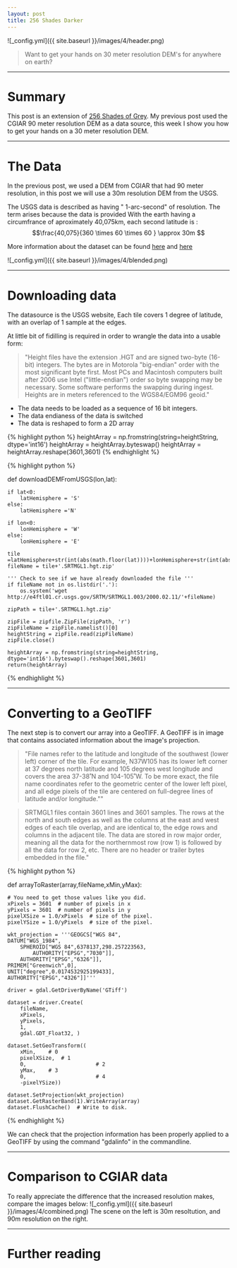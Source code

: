 ```yaml
---
layout: post
title: 256 Shades Darker
---
```


![_config.yml]({{ site.baseurl }}/images/4/header.png)

> Want to get your hands on 30 meter resolution DEM's for anywhere on earth?

---
Summary
===============

This post is an extension of [256 Shades of Grey](http://cgcooke.github.io/256-Shades-Of-Grey/). 
My previous post used the CGIAR 90 meter resolution DEM as a data source, this week I show you how to get your hands on a 30 meter resolution DEM. 

---

The Data
===============

In the previous post, we used a DEM from CGIAR that had 90 meter resolution, in this post we will use a 30m resolution DEM from the USGS.

The USGS data is described as having " 1-arc-second" of resolution. The term arises because the data is provided 
With the earth having a circumfrance of aproximately 40,075km, each second latitude is : $$\frac{40,075}{360  \times  60 \times  60 }  \approx 30m $$ 


More information about the dataset can be found [here](http://www2.jpl.nasa.gov/srtm/) and [here](https://lpdaac.usgs.gov/products/measures_products_table/srtmgl1)

![_config.yml]({{ site.baseurl }}/images/4/blended.png)

---

Downloading data
===============

The datasource is the USGS website,
Each tile covers 1 degree of latitude, with an overlap of 1 sample at the edges. 


At little bit of fidilling is required in order to wrangle the data into a usable form:

>"Height files have the extension .HGT and are signed two-byte (16-bit) integers. The bytes are in Motorola "big-endian" order with the most significant byte first. Most PCs and Macintosh computers built after 2006 use Intel ("little-endian") order so byte swapping may be necessary. Some software performs the swapping during ingest.  Heights are in meters referenced to the WGS84/EGM96 geoid."

* The data needs to be loaded as a sequence of 16 bit integers.
* The data endianess of the data is switched
* The data is reshaped to form a 2D array


{% highlight python %}
heightArray = np.fromstring(string=heightString, dtype='int16')
heightArray = heightArray.byteswap()
heightArray = heightArray.reshape(3601,3601)
{% endhighlight %}


{% highlight python %}

def downloadDEMFromUSGS(lon,lat): 
	
	if lat<0:
		latHemisphere = 'S'
	else:
		latHemisphere ='N'

	if lon<0:
		lonHemisphere = 'W'
	else:
		lonHemisphere = 'E'

	tile =latHemisphere+str(int(abs(math.floor(lat))))+lonHemisphere+str(int(abs(math.floor(lon))))
	fileName = tile+'.SRTMGL1.hgt.zip'

	''' Check to see if we have already downloaded the file '''
	if fileName not in os.listdir('.'):
		os.system('wget  http://e4ftl01.cr.usgs.gov/SRTM/SRTMGL1.003/2000.02.11/'+fileName)
	
	zipPath = tile+'.SRTMGL1.hgt.zip'
	
	zipFile = zipfile.ZipFile(zipPath, 'r') 
	zipFileName = zipFile.namelist()[0] 
	heightString = zipFile.read(zipFileName) 
	zipFile.close()
	
	heightArray = np.fromstring(string=heightString, dtype='int16').byteswap().reshape(3601,3601)
	return(heightArray) 


{% endhighlight %}


---

Converting to a GeoTIFF
===============

The next step is to convert our array into a GeoTIFF.
A GeoTIFF is in image that contains associated information about the image's projection.

>"File names refer to the latitude and longitude of the southwest (lower left) corner of the tile.  For example, N37W105 has its lower left corner at 37 degrees north latitude and 105 degrees west longitude and covers the area 37-38˚N and 104-105˚W. To be more exact, the file name coordinates refer to the geometric center of the lower left pixel, and all edge pixels of the tile are centered on full-degree lines of latitude and/or longitude.""


>SRTMGL1 files contain 3601 lines and 3601 samples. The rows at the north and south edges as well as the columns at the east and west edges of each tile overlap, and are identical to, the edge rows and columns in the adjacent tile. The data are stored in row major order, meaning all the data for the northernmost row (row 1) is followed by all the data for row 2, etc. There are no header or trailer bytes embedded in the file."

{% highlight python %}

def arrayToRaster(array,fileName,xMin,yMax):
   
	# You need to get those values like you did.
    xPixels = 3601  # number of pixels in x
    yPixels = 3601  # number of pixels in y
    pixelXSize = 1.0/xPixels  # size of the pixel.        
    pixelYSize = 1.0/yPixels  # size of the pixel.        
    
    wkt_projection = '''GEOGCS["WGS 84",
    DATUM["WGS_1984",
        SPHEROID["WGS 84",6378137,298.257223563,
            AUTHORITY["EPSG","7030"]],
        AUTHORITY["EPSG","6326"]],
    PRIMEM["Greenwich",0],
    UNIT["degree",0.0174532925199433],
    AUTHORITY["EPSG","4326"]]'''

    driver = gdal.GetDriverByName('GTiff')

    dataset = driver.Create(
        fileName,
        xPixels,
        yPixels,
        1,
        gdal.GDT_Float32, )

    dataset.SetGeoTransform((
        xMin,    # 0
        pixelXSize,  # 1
        0,                      # 2
        yMax,    # 3
        0,                      # 4
        -pixelYSize))  

    dataset.SetProjection(wkt_projection)
    dataset.GetRasterBand(1).WriteArray(array)
    dataset.FlushCache()  # Write to disk.
   
{% endhighlight %}

We can check that the projection information has been properly applied to a GeoTIFF by using the command "gdalinfo" in the commandline.

---

Comparison to CGIAR data
===============

To really appreciate the difference that the increased resolution makes, compare the images below:
![_config.yml]({{ site.baseurl }}/images/4/combined.png)
The scene on the left is 30m resoltution, and 90m resolution on the right.

---





Further reading
===============